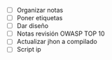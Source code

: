 - [ ] Organizar notas
- [ ] Poner etiquetas
- [ ] Dar diseño
- [ ] Notas revisión OWASP TOP 10
- [ ] Actualizar jhon a compilado
- [ ] Script ip